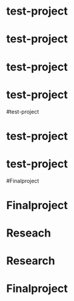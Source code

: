 # test-project
# test-project
# test-project
# test-project
#test-project
# test-project
# test-project
#Finalproject
# Finalproject
# Reseach
# Research
# Finalproject
